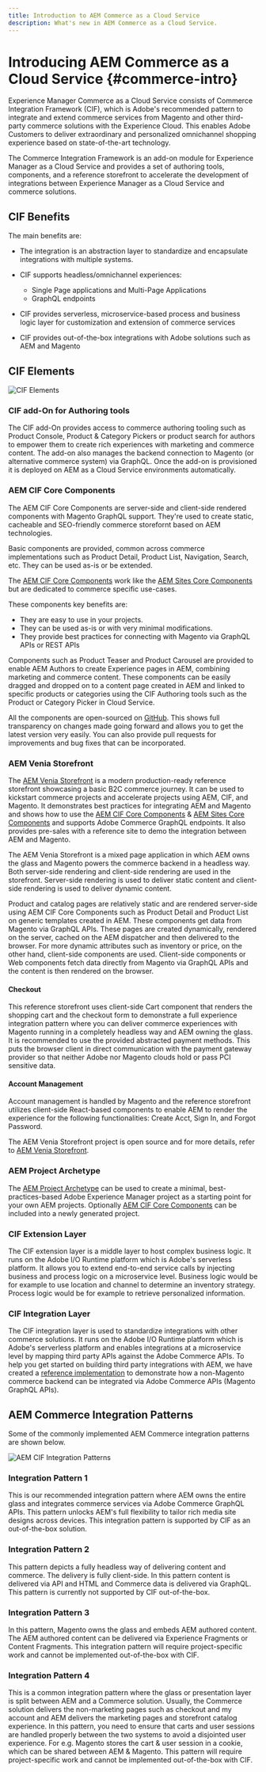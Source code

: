 ```yaml
---
title: Introduction to AEM Commerce as a Cloud Service
description: What's new in AEM Commerce as a Cloud Service.
---
```


# Introducing AEM Commerce as a Cloud Service {#commerce-intro}

Experience Manager Commerce as a Cloud Service consists of Commerce Integration Framework (CIF), which is Adobe's recommended pattern to integrate and extend commerce services from Magento and other third-party commerce solutions with the Experience Cloud. This enables Adobe Customers to deliver extraordinary and personalized omnichannel shopping experience based on state-of-the-art technology.

The Commerce Integration Framework is an add-on module for Experience Manager as a Cloud Service and provides a set of authoring tools, components, and a reference storefront to accelerate the development of integrations between Experience Manager as a Cloud Service and commerce solutions.

## CIF Benefits

The main benefits are:

- The integration is an abstraction layer to standardize and encapsulate integrations with multiple systems. 

- CIF supports headless/omnichannel experiences:

    - Single Page applications and Multi-Page Applications
    - GraphQL endpoints
   
- CIF provides serverless, microservice-based process and business logic layer for customization and extension of commerce services   

- CIF provides out-of-the-box integrations with Adobe solutions such as AEM and Magento

## CIF Elements

![CIF Elements](assets/cif-overview1.jpg)

### CIF add-On for Authoring tools

The CIF add-On provides access to commerce authoring tooling such as Product Console, Product & Category Pickers or product search for authors to empower them to create rich experiences with marketing and commerce content. The add-on also manages the backend connection to Magento (or alternative commerce system) via GraphQL. Once the add-on is provisioned it is deployed on AEM as a Cloud Service environments automatically.

### AEM CIF Core Components

The AEM CIF Core Components are server-side and client-side rendered components with Magento GraphQL support. They're used to create static, cacheable and SEO-friendly commerce storefornt based on AEM technologies.

Basic components are provided, common across commerce implementations such as Product Detail, Product List, Navigation, Search, etc. They can be used as-is or be extended.

The [AEM CIF Core Components](https://github.com/adobe/aem-core-cif-components) work like the [AEM Sites Core Components](https://github.com/adobe/aem-core-wcm-components) but are dedicated to commerce specific use-cases.

These components key benefits are:

- They are easy to use in your projects.
- They can be used as-is or with very minimal modifications.
- They provide best practices for connecting with Magento via GraphQL APIs or REST APIs

Components such as Product Teaser and Product Carousel are provided to enable AEM Authors to create Experience pages in AEM, combining marketing and commerce content. These components can be easily dragged and dropped on to a content page created in AEM and linked to specific products or categories using the CIF Authoring tools such as the Product or Category Picker in Cloud Service.

All the components are open-sourced on [GitHub](https://github.com/adobe/aem-core-cif-components). This shows full transparency on changes made going forward and allows you to get the latest version very easily. You can also provide pull requests for improvements and bug fixes that can be incorporated.

### AEM Venia Storefront

The [AEM Venia Storefront](https://github.com/adobe/aem-cif-guides-venia) is a modern production-ready reference storefront showcasing a basic B2C commerce journey. It can be used to kickstart commerce projects and accelerate projects using AEM, CIF, and Magento. It demonstrates best practices for integrating AEM and Magento and shows how to use the [AEM CIF Core Components](https://github.com/adobe/aem-core-cif-components) & [AEM Sites Core Components](https://github.com/adobe/aem-core-wcm-components) and supports Adobe Commerce GraphQL endpoints. It also provides pre-sales with a reference site to demo the integration between AEM and Magento.

The AEM Venia Storefront is a mixed page application in which AEM owns the glass and Magento powers the commerce backend in a headless way. Both server-side rendering and client-side rendering are used in the storefront. Server-side rendering is used to deliver static content and client-side rendering is used to deliver dynamic content.

Product and catalog pages are relatively static and are rendered server-side using AEM CIF Core Components such as Product Detail and Product List on generic templates created in AEM. These components get data from Magento via GraphQL APIs.
These pages are created dynamically, rendered on the server, cached on the AEM dispatcher and then delivered to the browser.
For more dynamic attributes such as inventory or price, on the other hand, client-side components are used. Client-side components or Web components fetch data directly from Magento via GraphQL APIs and the content is then rendered on the browser.

#### Checkout

This reference storefront uses client-side Cart component that renders the shopping cart and the checkout form to demonstrate a full experience integration pattern where you can deliver commerce experiences with Magento running in a completely headless way and AEM owning the glass. It is recommended to use the provided abstracted payment methods. This puts the browser client in direct communication with the payment gateway provider so that neither Adobe nor Magento clouds hold or pass PCI sensitive data.

#### Account Management

Account management is handled by Magento and the reference storefront utilizes client-side React-based components to enable AEM to render the experience for the following functionalities: Create Acct, Sign In, and Forgot Password.

The AEM Venia Storefront project is open source and for more details, refer to [AEM Venia Storefront](https://github.com/adobe/aem-cif-guides-venia).

### AEM Project Archetype

The [AEM Project Archetype](https://docs.adobe.com/content/help/en/experience-manager-core-components/using/developing/archetype/overview.html) can be used to create a minimal, best-practices-based Adobe Experience Manager project as a starting point for your own AEM projects. Optionally [AEM CIF Core Components](https://github.com/adobe/aem-core-cif-components) can be included into a newly generated project.

### CIF Extension Layer

The CIF extension layer is a middle layer to host complex business logic. It runs on the Adobe I/O Runtime platform which is Adobe's serverless platform. It allows you to extend end-to-end service calls by injecting business and process logic on a microservice level. Business logic would be for example to use location and channel to determine an inventory strategy. Process logic would be for example to retrieve personalized information. 

### CIF Integration Layer

The CIF integration layer is used to standardize integrations with other commerce solutions. It runs on the Adobe I/O Runtime platform which is Adobe's serverless platform and enables integrations at a microservice level by mapping third party APIs against the Adobe Commerce APIs. To help you get started on building third party integrations with AEM, we have created a [reference implementation](https://github.com/adobe/commerce-cif-graphql-integration-reference) to demonstrate how a non-Magento commerce backend can be integrated via Adobe Commerce APIs (Magento GraphQL APIs). 


## AEM Commerce Integration Patterns

Some of the commonly implemented AEM Commerce integration patterns are shown below.

![AEM CIF Integration Patterns](assets/aem-cif-integration-patterns-updated.JPG)

### Integration Pattern 1

This is our recommended integration pattern where AEM owns the entire glass and integrates commerce services via Adobe Commerce GraphQL APIs. This pattern unlocks AEM's full flexibility to tailor rich media site designs across devices. This integration pattern is supported by CIF as an out-of-the-box solution.


### Integration Pattern 2

This pattern depicts a fully headless way of delivering content and commerce. The delivery is fully client-side. In this pattern content is delivered via API and HTML and Commerce data is delivered via GraphQL. This pattern is currently not supported by CIF out-of-the-box.
 

### Integration Pattern 3

In this pattern, Magento owns the glass and embeds AEM authored content. The AEM authored content can be delivered via Experience Fragments or Content Fragments. This integration pattern will require project-specific work and cannot be implemented out-of-the-box with CIF.


### Integration Pattern 4

This is a common integration pattern where the glass or presentation layer is split between AEM and a Commerce solution. Usually, the Commerce solution delivers the non-marketing pages such as checkout and my account and AEM delivers the marketing pages and storefront catalog experience. In this pattern, you need to ensure that carts and user sessions are handled properly between the two systems to avoid a disjointed user experience. For e.g. Magento stores the cart & user session in a cookie, which can be shared between AEM & Magento. This pattern will require project-specific work and cannot be implemented out-of-the-box with CIF.
